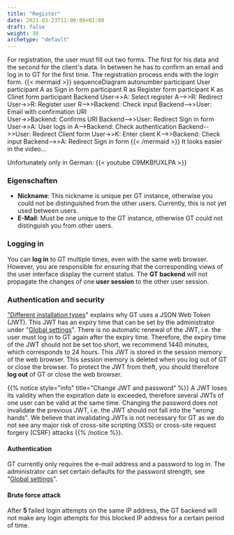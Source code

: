 ```yaml
---
title: "Register"
date: 2021-03-23T11:00:00+01:00
draft: false
weight: 30
archetype: "default"
---
```

For registration, the user must fill out two forms. The first for his data and the second for the client's data. In between he has to confirm an email and log in to GT for the first time. The registration process ends with the login form.
{{< mermaid >}}
sequenceDiagram
    autonumber
    participant User
    participant A as Sign in form
    participant R as Register form
    participant K as Clinet form
    participant Backend
    User->>A: Select register
    A-->>R: Redirect
    User->>R: Register user
    R-->>Backend: Check input
    Backend-->>User: Email with confirmation URI  
    User->>Backend: Confirms URI
    Backend-->>User: Redirect Sign in form
    User->>A: User logs in
    A-->Backend: Check authentication
    Backend-->>User: Redirect Client form
    User->>K: Enter client
    K-->>Backend: Check input
    Backend-->>A: Redirect Sign in form
{{< /mermaid >}}
It looks easier in the video...

Unfortunately only in German:
{{< youtube C9MKBfUXLPA >}}

### Eigenschaften
- **Nickname**: This nickname is unique per GT instance, otherwise you could not be distinguished from the other users. Currently, this is not yet used between users.
- **E-Mail**: Must be one unique to the GT instance, otherwise GT could not distinguish you from other users.

### Logging in
You can **log in** to GT multiple times, even with the same web browser. However, you are responsible for ensuring that the corresponding views of the user interface display the current status. The **GT backend** will not propagate the changes of one **user session** to the other user session.

### Authentication and security
["Different installation types](../../intro/installationupdate/installationbefore)" explains why GT uses a JSON Web Token (JWT). This JWT has an expiry time that can be set by the administrator under "[Global settings](../../admindata/globalsettings)". There is no automatic renewal of the JWT, i.e. the user must log in to GT again after the expiry time. Therefore, the expiry time of the JWT should not be set too short, we recommend 1440 minutes, which corresponds to 24 hours. This JWT is stored in the session memory of the web browser. This session memory is deleted when you log out of GT or close the browser. To protect the JWT from theft, you should therefore **log out** of GT or close the web browser.

{{% notice style="info" title="Change JWT and password" %}} 
A JWT loses its validity when the expiration date is exceeded, therefore several JWTs of one user can be valid at the same time. Changing the password does not invalidate the previous JWT, i.e. the JWT should not fall into the "wrong hands". We believe that invalidating JWTs is not necessary for GT as we do not see any major risk of cross-site scripting (XSS) or cross-site request forgery (CSRF) attacks 
{{% /notice %}}.

#### Authentication
GT currently only requires the e-mail address and a password to log in. The administrator can set certain defaults for the password strength, see "[Global settings](../../admindata/globalsettings)".

#### Brute force attack
After **5** failed login attempts on the same IP address, the GT backend will not make any login attempts for this blocked IP address for a certain period of time.
